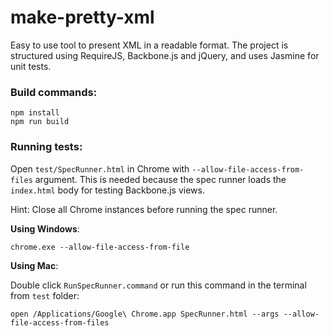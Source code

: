 make-pretty-xml
=================

Easy to use tool to present XML in a readable format. The project is structured using RequireJS, Backbone.js and jQuery, and uses Jasmine for unit tests.

### Build commands:
```
npm install
npm run build
```

### Running tests:
Open `test/SpecRunner.html` in Chrome with `--allow-file-access-from-files` argument. This is needed because the spec runner loads the `index.html` body for testing Backbone.js views.

Hint: Close all Chrome instances before running the spec runner.

**Using Windows**:

```
chrome.exe --allow-file-access-from-file
```

**Using Mac**:

Double click `RunSpecRunner.command` or run this command in the terminal from `test` folder:

```
open /Applications/Google\ Chrome.app SpecRunner.html --args --allow-file-access-from-files 
```